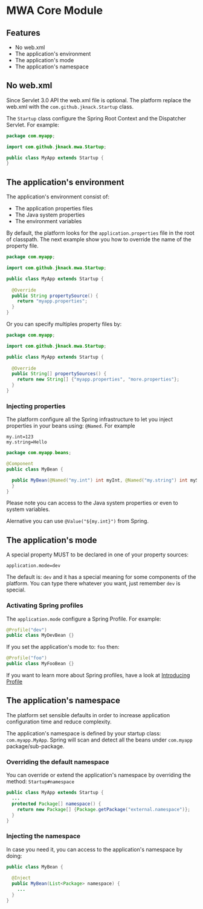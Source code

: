 # MWA Core Module

## Features
* No web.xml
* The application's environment
* The application's mode
* The application's namespace

## No web.xml
Since Servlet 3.0 API the web.xml file is optional. The platform replace the web.xml with the ```com.github.jknack.Startup``` class.

The ```Startup``` class configure the Spring Root Context and the Dispatcher Servlet. For example:

```java
package com.myapp;

import com.github.jknack.mwa.Startup;

public class MyApp extends Startup {
}
```

## The application's environment
The application's environment consist of:
 * The application properties files
 * The Java system properties
 * The environment variables

By default, the platform looks for the ```application.properties``` file in the root of classpath. The next example show you how to override the name of the property file.

```java
package com.myapp;

import com.github.jknack.mwa.Startup;

public class MyApp extends Startup {
  
  @Override
  public String propertySource() {
    return "myapp.properties";
  }
}
```

Or you can specify multiples property files by:

```java
package com.myapp;

import com.github.jknack.mwa.Startup;

public class MyApp extends Startup {
  
  @Override
  public String[] propertySources() {
    return new String[] {"myapp.properties", "more.properties"};
  }
}
```

### Injecting properties
The platform configure all the Spring infrastructure to let you inject properties in your beans using: ```@Named```. For example

```properties
my.int=123
my.string=Hello
```

```java
package com.myapp.beans;

@Component
public class MyBean {

  public MyBean(@Named("my.int") int myInt, @Named("my.string") int myString) {
  }
}
```

Please note you can access to the Java system properties or even to system variables.

Alernative you can use ```@Value("${my.int}")``` from Spring.

## The application's mode
A special property MUST to be declared in one of your property sources:

```properties
application.mode=dev
```

The default is: ```dev``` and it has a special meaning for some components of the platform. You can type there whatever you want, just remember ```dev``` is special.

### Activating Spring profiles
The ```application.mode``` configure a Spring Profile. For example:

```java
@Profile("dev")
public class MyDevBean {}
```

If you set the application's mode to: ```foo``` then:

```java
@Profile("foo")
public class MyFooBean {}
```
If you want to learn more about Spring profiles, have a look at [Introducing Profile](http://blog.springsource.org/2011/02/14/spring-3-1-m1-introducing-profile/)

## The application's namespace
The platform set sensible defaults in order to increase application configuration time and reduce complexity.

The application's namespace is defined by your startup class: ```com.myapp.MyApp```.
Spring will scan and detect all the beans under ```com.myapp``` package/sub-package.

### Overriding the default namespace
You can override or extend the application's namespace by overriding the method: ```Startup#namespace```

```java
public class MyApp extends Startup {
  ...
  protected Package[] namespace() {
    return new Package[] {Package.getPackage("external.namespace")};
  }
}
```

### Injecting the namespace
In case you need it, you can access to the application's namespace by doing:

```java
public class MyBean {
 
  @Inject
  public MyBean(List<Package> namespace) {
    ...
  }
}
```
